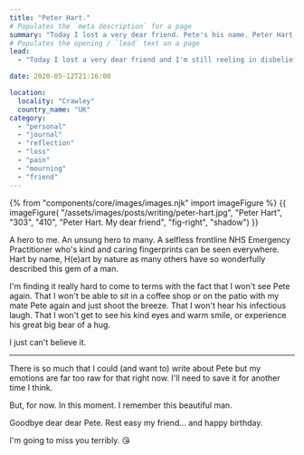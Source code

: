 ```yaml
---
title: "Peter Hart."
# Populates the `meta description` for a page
summary: "Today I lost a very dear friend. Pete's his name. Peter Hart."
# Populates the opening / `lead` text on a page
lead:
  - "Today I lost a very dear friend and I'm still reeling in disbelief. Pete's his name. Peter Hart."

date: 2020-05-12T21:16:00

location:
  locality: "Crawley"
  country_name: "UK"
category:
  - "personal"
  - "journal"
  - "reflection"
  - "loss"
  - "pain"
  - "mourning"
  - "friend"
---
```


{% from "components/core/images/images.njk" import imageFigure %}
{{ imageFigure(
  "/assets/images/posts/writing/peter-hart.jpg",
  "Peter Hart",
  "303",
  "410",
  "Peter Hart. My dear friend",
  "fig-right",
  "shadow")
}}

A hero to me. An unsung hero to many. A selfless frontline NHS Emergency Practitioner who's kind and caring fingerprints can be seen everywhere. Hart by name, H(e)art by nature as many others have so wonderfully described this gem of a man.

I'm finding it really hard to come to terms with the fact that I won't see Pete again. That I won't be able to sit in a coffee shop or on the patio with my mate Pete again and just shoot the breeze. That I won't hear his infectious laugh. That I won't get to see his kind eyes and warm smile, or experience his great big bear of a hug.

I just can't believe it.

***

There is so much that I could (and want to) write about Pete but my emotions are far too raw for that right now. I'll need to save it for another time I think.

But, for now. In this moment. I remember this beautiful man.

Goodbye dear dear Pete. Rest easy my friend&hellip; and happy birthday.

I'm going to miss you terribly. 😘
